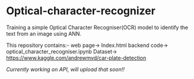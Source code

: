 # Optical-character-recognizer

Training a simple Optical Character Recogniser(OCR) model to identify the text from an image using ANN.

This repository contains:-
web page-> Index.html
backend code-> optical_character_recogniser.ipynb
Dataset-> https://www.kaggle.com/andrewmvd/car-plate-detection

*Currently working on API, will upload that soon!!*
